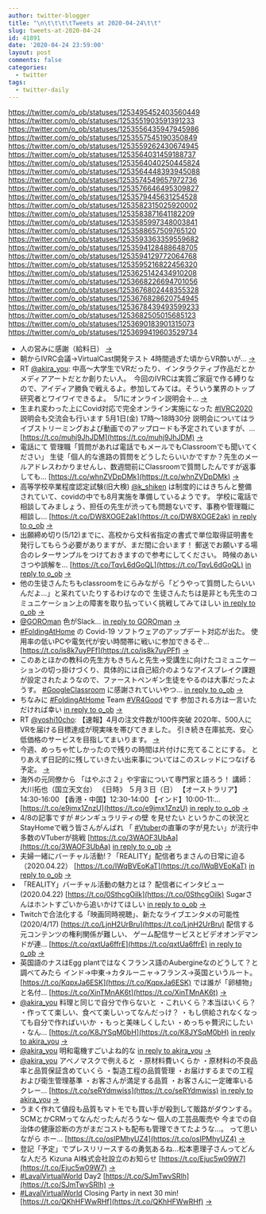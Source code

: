 ```yaml
---
author: twitter-blogger
title: "\n\t\t\t\tTweets at 2020-04-24\t\t"
slug: tweets-at-2020-04-24
id: 41891
date: '2020-04-24 23:59:00'
layout: post
comments: false
categories:
  - twitter
tags:
  - twitter-daily
---
```


https://twitter.com/o_ob/statuses/1253495452403560449 https://twitter.com/o_ob/statuses/1253551903591391233 https://twitter.com/o_ob/statuses/1253556435947945986 https://twitter.com/o_ob/statuses/1253557545190350849 https://twitter.com/o_ob/statuses/1253559262430674945 https://twitter.com/o_ob/statuses/1253564031459188737 https://twitter.com/o_ob/statuses/1253564040250445824 https://twitter.com/o_ob/statuses/1253564448393945088 https://twitter.com/o_ob/statuses/1253574549657972736 https://twitter.com/o_ob/statuses/1253576646495309827 https://twitter.com/o_ob/statuses/1253579445631254528 https://twitter.com/o_ob/statuses/1253582315025920002 https://twitter.com/o_ob/statuses/1253583871641182209 https://twitter.com/o_ob/statuses/1253585997348003841 https://twitter.com/o_ob/statuses/1253588657509765120 https://twitter.com/o_ob/statuses/1253593363359559682 https://twitter.com/o_ob/statuses/1253594128488648705 https://twitter.com/o_ob/statuses/1253594129772064768 https://twitter.com/o_ob/statuses/1253595216822456320 https://twitter.com/o_ob/statuses/1253625142434910208 https://twitter.com/o_ob/statuses/1253668226694701056 https://twitter.com/o_ob/statuses/1253676802448355328 https://twitter.com/o_ob/statuses/1253676828620754945 https://twitter.com/o_ob/statuses/1253678439493599233 https://twitter.com/o_ob/statuses/1253682505015685123 https://twitter.com/o_ob/statuses/1253690183901315073 https://twitter.com/o_ob/statuses/1253699419603529734  

*   人の営みに感謝（給料日） [->](https://twitter.com/o_ob/statuses/1253495452403560449)
*   朝からIVRC会議→VirtualCast開発テスト 4時間過ぎた頃からVR酔いが… [->](https://twitter.com/o_ob/statuses/1253551903591391233)
*   RT [@akira_you](https://twitter.com/akira_you): 中高〜大学生でVRだったり、インタラクティブ作品だとかメディアアートだとか創りたい人。　今回のIVRCは実質ご家庭で作る縛りなので、アイディア勝負で戦えるよ。参加してみては。そういう業界のトップ研究者とワイワイできるよ。　5/1にオンライン説明会＋… [->](https://twitter.com/o_ob/statuses/1253556435947945986)
*   生まれ変わった上にCovid対応で完全オンライン実施になった [#IVRC2020](https://twitter.com/search?q=%23IVRC2020&src=hash) 説明会も交流会も行います 5月1日(金) 17時～18時30分 説明会についてはライブストリーミングおよび動画でのアップロードも予定されていますが、… [https://t.co/muhj9JhJDM](https://t.co/muhj9JhJDM) [->](https://twitter.com/o_ob/statuses/1253557545190350849)
*   電話にて 管理職「質問があれば電話でもメールでもClassroomでも聞いてください」 生徒「個人的な進路の質問をどうしたらいいかですか？先生のメールアドレスわかりませんし、数週間前にClassroomで質問したんですが返事しても… [https://t.co/whnZVDpDMk](https://t.co/whnZVDpDMk) [->](https://twitter.com/o_ob/statuses/1253559262430674945)
*   高等学校卒業程度認定試験(旧大検) [@k_shiken](https://twitter.com/k_shiken) は制度的にはきちんと整備されていて、covidの中でも8月実施を準備しているようです。 学校に電話で相談してみましょう、担任の先生が渋っても問題ないです、事務や管理職に相談し… [https://t.co/DW8XOGE2ak](https://t.co/DW8XOGE2ak) [in reply to o_ob](https://twitter.com/o_ob/statuses/1253156469819629568) [->](https://twitter.com/o_ob/statuses/1253564031459188737)
*   出願締め切り(5/12)までに、高校から文科省指定の書式で単位取得証明書を発行してもらう必要がありますが、まだ間に合います！ 郵送でお願いする場合のレターサンプルをつけておきますので参考にしてください。 時候のあいさつや誤解を… [https://t.co/TqvL6dGoQL](https://t.co/TqvL6dGoQL) [in reply to o_ob](https://twitter.com/o_ob/statuses/1253564031459188737) [->](https://twitter.com/o_ob/statuses/1253564040250445824)
*   他の生徒さんたちもclassroomをにらみながら「どうやって質問したらいいんだよ…」と呆れていたりするわけなので 生徒さんたちは是非とも先生のコミュニケーション上の障害を取り払っていく挑戦してみてほしい [in reply to o_ob](https://twitter.com/o_ob/statuses/1253559262430674945) [->](https://twitter.com/o_ob/statuses/1253564448393945088)
*   [@GOROman](https://twitter.com/GOROman) 色がSlack… [in reply to GOROman](https://twitter.com/GOROman/statuses/1253574114121379840) [->](https://twitter.com/o_ob/statuses/1253574549657972736)
*   [#FoldingAtHome](https://twitter.com/search?q=%23FoldingAtHome&src=hash) の Covid-19 ソフトウェアのアップデート対応が出た。 使用率の低いPCや電気代が安い時間帯に戦いに参加できるぞ… [https://t.co/is8k7uyPFf](https://t.co/is8k7uyPFf) [->](https://twitter.com/o_ob/statuses/1253576646495309827)
*   このあとほかの教科の先生方もきちんと先生→受講生に向けたコミュニケーションの切っ掛けづくり、具体的には自己紹介のようなアイスブレイク課題が設定されたようなので、ファーストペンギン生徒をやるのは大事だったようす。 [#GoogleClassroom](https://twitter.com/search?q=%23GoogleClassroom&src=hash) に感謝されていいやつ… [in reply to o_ob](https://twitter.com/o_ob/statuses/1253564448393945088) [->](https://twitter.com/o_ob/statuses/1253579445631254528)
*   ちなみに [#FoldingAtHome](https://twitter.com/search?q=%23FoldingAtHome&src=hash) Team [#VR4Good](https://twitter.com/search?q=%23VR4Good&src=hash) です 参加される方は一言いただければ幸い [in reply to o_ob](https://twitter.com/o_ob/statuses/1253576646495309827) [->](https://twitter.com/o_ob/statuses/1253582315025920002)
*   RT [@yoshi10cho](https://twitter.com/yoshi10cho): 【速報】4月の注文件数が100件突破 2020年、500人にVRを届ける目標達成が現実味を帯びてきました。 引き続き在庫拡充、安心低価格のサービスを目指してまいります。 [->](https://twitter.com/o_ob/statuses/1253583871641182209)
*   今週、めっちゃ忙しかったので残りの時間は片付けに充てることにする。 とりあえず日記的に残していきたい出来事についてはこのスレッドにつなげる予定。 [->](https://twitter.com/o_ob/statuses/1253585997348003841)
*   海外の元同僚から 「はやぶさ２」や宇宙について専門家と語ろう！ 講師：大川拓也（国立天文台） 《日時》 ５月３日（日） 【オーストラリア】14:30-16:00 【香港・中国】12:30-14:00 【インド】10:00-11:… [https://t.co/e9jmx1ZnzU](https://t.co/e9jmx1ZnzU) [in reply to o_ob](https://twitter.com/o_ob/statuses/1253585997348003841) [->](https://twitter.com/o_ob/statuses/1253588657509765120)
*   4/8の記事ですが #シンギュラリティの壁 を見せたい というかこの状況とStayHomeで戦う皆さんがんばれ 「 [#Vtuber](https://twitter.com/search?q=%23Vtuber&src=hash)の直筆の字が見たい」が流行中 多数のVTuberが挑戦 [https://t.co/3WAOF3UbAa](https://t.co/3WAOF3UbAa) [in reply to o_ob](https://twitter.com/o_ob/statuses/1253588657509765120) [->](https://twitter.com/o_ob/statuses/1253593363359559682)
*   夫婦一緒にバーチャル活動!？「REALITY」配信者ちまさんの日常に迫る（2020.04.22） [https://t.co/IWqBVEoKaT](https://t.co/IWqBVEoKaT) [in reply to o_ob](https://twitter.com/o_ob/statuses/1253585997348003841) [->](https://twitter.com/o_ob/statuses/1253594128488648705)
*   「REALITY」バーチャル活動の魅力とは？ 配信者にインタビュー(2020.04.22) [https://t.co/0SthcgOilk](https://t.co/0SthcgOilk) Sugarさんはホントすごいから追いかけてほしい [in reply to o_ob](https://twitter.com/o_ob/statuses/1253594128488648705) [->](https://twitter.com/o_ob/statuses/1253594129772064768)
*   Twitchで合法化する「映画同時視聴」、新たなライブエンタメの可能性 (2020/4/17) [https://t.co/LjnH2UrBru](https://t.co/LjnH2UrBru) 配信する元コンテンツの権利関係が難しい、 ゲーム配信サービスとビデオオンデマンドが連… [https://t.co/qxtUa6ffrE](https://t.co/qxtUa6ffrE) [in reply to o_ob](https://twitter.com/o_ob/statuses/1253585997348003841) [->](https://twitter.com/o_ob/statuses/1253595216822456320)
*   英国語のナスはEgg plantではなくフランス語のAubergineなのどうして？と調べてみたら インド→中東→カタルーニャ→フランス→英国というルート。 [https://t.co/KqpxJa6ESK](https://t.co/KqpxJa6ESK) では誰が「卵植物」と名付… [https://t.co/XinTMnAK6t](https://t.co/XinTMnAK6t) [->](https://twitter.com/o_ob/statuses/1253625142434910208)
*   [@akira_you](https://twitter.com/akira_you) 料理と同じで自分で作らないと ・これいくら？本当はいくら？ ・作ってて楽しい、食べて楽しいってなんだっけ？ ・もし供給されなくなっても自分で作ればいいか ・もっと美味しくしたい ・めっちゃ贅沢にしたい ・なん… [https://t.co/K8JYSqM0bH](https://t.co/K8JYSqM0bH) [in reply to akira_you](https://twitter.com/akira_you/statuses/1253662042071785472) [->](https://twitter.com/o_ob/statuses/1253668226694701056)
*   [@akira_you](https://twitter.com/akira_you) 明和電機すごいよね的な [in reply to akira_you](https://twitter.com/akira_you/statuses/1253673168373338115) [->](https://twitter.com/o_ob/statuses/1253676802448355328)
*   [@akira_you](https://twitter.com/akira_you) アベノマスクで例えると ・原材料費いくらか ・原材料の不良品率と品質保証含めていくら ・製造工程の品質管理 ・お届けするまでの工程および衛生管理基準 ・お客さんが満足する品質 ・お客さんに一定確率いるクレー… [https://t.co/seRYdmwiss](https://t.co/seRYdmwiss) [in reply to akira_you](https://twitter.com/akira_you/statuses/1253673168373338115) [->](https://twitter.com/o_ob/statuses/1253676828620754945)
*   うまく作れて値段も品質もマトモでも買い手が殺到して販路がダウンする。 SCMとかCRMってなんだったんだろうな〜 個人の工芸品販売や 今までの自治体の健康診断の方がまだコストも配布も管理できてたような…。 って思いながら ホー… [https://t.co/osIPMhyUZ4](https://t.co/osIPMhyUZ4) [->](https://twitter.com/o_ob/statuses/1253678439493599233)
*   登記「予定」でプレスリリースするの勇気あるね…松本恵理子さんってどんな人だろ Kizuna AI株式会社設立のお知らせ [https://t.co/Ejuc5w09W7](https://t.co/Ejuc5w09W7) [->](https://twitter.com/o_ob/statuses/1253682505015685123)
*   [#LavalVirtualWorld](https://twitter.com/search?q=%23LavalVirtualWorld&src=hash) Day2 [https://t.co/SJmTwvSRlh](https://t.co/SJmTwvSRlh) [->](https://twitter.com/o_ob/statuses/1253690183901315073)
*   [#LavalVirtualWorld](https://twitter.com/search?q=%23LavalVirtualWorld&src=hash) Closing Party in next 30 min! [https://t.co/QKhHFWwRHf](https://t.co/QKhHFWwRHf) [->](https://twitter.com/o_ob/statuses/1253699419603529734)